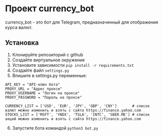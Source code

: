 # Проект currency_bot

currency_bot - это бот для Telegram, предназначенный для отображения курса валют.

## Установка

1. Клонируйте репозиторий с github
2. Создайте виртуальное окружение
3. Установите зависимости `pip install -r requirements.txt`
4. Создайте файл `settings.py`
5. Впишите в settings.py переменные:
```
API_KEY = "API-ключ бота"
PROXY_URL = "Адрес прокси"
PROXY_USERNAME = "Логин на прокси"
PROXY_PASSWORD = "Пароль на прокси"

CURRENCY_LIST = ['USD', 'EUR', 'JPY', 'GBP', 'CNY']       # список валют можно изменить и взять с сайта https://finance.yahoo.com
STOCKS_LIST = ['MSFT', 'YNDX', 'TSLA', 'INTC', 'SBER.ME'] # список акций можно изменить и взять с сайта https://finance.yahoo.com
```

6. Запустите бота командой `python3 bot.py`
